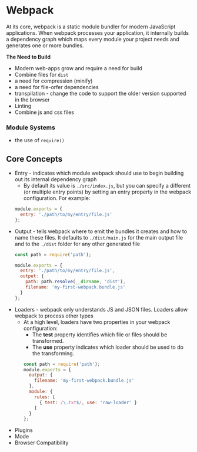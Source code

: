 # Webpack
At its core, webpack is a static module bundler for modern JavaScript applications. When webpack processes your application, it internally builds a dependency graph which maps every module your project needs and generates one or more bundles.

**The Need to Build**
- Modern web-apps grow and require a need for build
- Combine files for `dist`
- a need for compression (minify)
- a need for file-orfer dependencies
- transpilation - change the code to support the older version supported in the browser
- Linting
- Combine js and css files

### Module Systems
- the use of `require()`

## Core Concepts
* Entry - indicates which module webpack should use to begin building out its internal dependency graph
  - By default its value is `./src/index.js`, but you can specify a different (or multiple entry points) by setting an entry property in the webpack configuration. For example:
  ```js
  module.exports = {
    entry: './path/to/my/entry/file.js'
  };
  ```
* Output - tells webpack where to emit the bundles it creates and how to name these files. It defaults to `./dist/main.js` for the main output file and to the `./dist` folder for any other generated file
  ```js
  const path = require('path');

  module.exports = {
    entry: './path/to/my/entry/file.js',
    output: {
      path: path.resolve(__dirname, 'dist'),
      filename: 'my-first-webpack.bundle.js'
    }
  };
  ```
* Loaders - webpack only understands JS and JSON files. Loaders allow webpack to process other types
  - At a high level, loaders have two properties in your webpack configuration:
    - The **test** property identifies which file or files should be transformed.
    - The **use** property indicates which loader should be used to do the transforming.
    ```js
    const path = require('path');
    module.exports = {
      output: {
        filename: 'my-first-webpack.bundle.js'
      },
      module: {
        rules: [
          { test: /\.txt$/, use: 'raw-loader' }
        ]
      }
    };
    ```
* Plugins
* Mode
* Browser Compatibility

